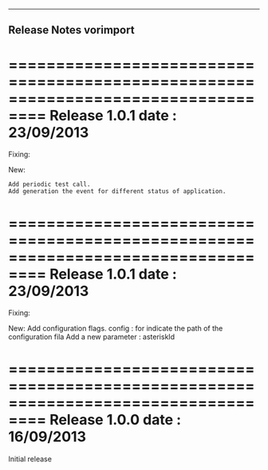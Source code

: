 ----------
Release Notes vorimport 
----------

==================================================================================
Release 1.0.1 date : 23/09/2013
==================================================================================

Fixing:

New:

    Add periodic test call.
    Add generation the event for different status of application.


==================================================================================
Release 1.0.1 date : 23/09/2013
==================================================================================

Fixing:

New:
Add configuration flags.
config : for indicate the path of the configuration fila
Add a new parameter : asteriskId


==================================================================================
Release 1.0.0 date : 16/09/2013
==================================================================================
Initial release
 







